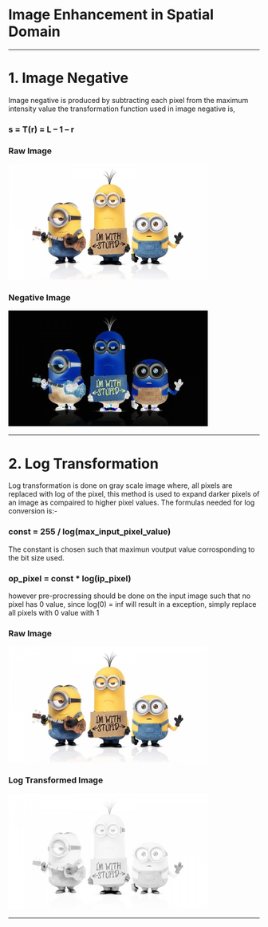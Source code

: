 # Image Enhancement in Spatial Domain

--------------------------------------------------------------------------------------------
# 1. Image Negative
Image negative is produced by subtracting each pixel from the maximum intensity value
the transformation function used in image negative is,

### **s = T(r) = L – 1 – r**

### Raw Image
  <img src="minions_raw.jpg" width="400"> 
  
### Negative Image
  <img src="negativeImg.jpg" width="400">
  
--------------------------------------------------------------------------------------------
# 2. Log Transformation 
 Log transformation is done on gray scale image where, all pixels are replaced with log of 
 the pixel, this method is used to expand darker pixels of an image as compaired to higher
 pixel values.
 The formulas needed for log conversion is:-
 ### **const = 255 / log(max_input_pixel_value)**
 The constant is chosen such that maximun voutput value corrosponding to the bit size used.
 ### **op_pixel = const * log(ip_pixel)**
 however pre-procressing should be done on the input image such that no pixel has 0 value,
 since log(0) = inf will result in a exception, simply replace all pixels with 0 value with 1
 ### Raw Image
  <img src="minions_raw.jpg" width="400"> 
  
### Log Transformed Image
  <img src="log transformation.jpg" width="400">
 
 --------------------------------------------------------------------------------------------
